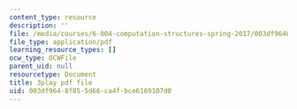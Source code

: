 ```yaml
---
content_type: resource
description: ''
file: /media/courses/6-004-computation-structures-spring-2017/003df9648f855d66ca4fbce6169107d0_Z7pKkCDmHh0.pdf
file_type: application/pdf
learning_resource_types: []
ocw_type: OCWFile
parent_uid: null
resourcetype: Document
title: 3play pdf file
uid: 003df964-8f85-5d66-ca4f-bce6169107d0
---
```

